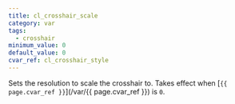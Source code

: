 ```yaml
---
title: cl_crosshair_scale
category: var
tags:
  - crosshair
minimum_value: 0
default_value: 0
cvar_ref: cl_crosshair_style
---
```


Sets the resolution to scale the crosshair to. Takes effect when [`{{ page.cvar_ref }}`](/var/{{ page.cvar_ref }}) is `0`.